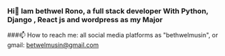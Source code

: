 ### Hi👋 Iam bethwel Rono, a full stack developer With Python, Django , React js and wordpress as my Major

###📫 How to reach me: all social media platforms as "bethwelmusin", or gmail: betwelmusin@gmail.com






<!--
**bethwelmusin/bethwelmusin** is a ✨ _special_ ✨ repository because its `README.md` (this file) appears on your GitHub profile.

Here are some ideas to get you started:

- 🔭 I’m currently working on 
- 
- 👯 I’m looking to collaborate on ...
- 🤔 I’m looking for help with ...
- 💬 Ask me about ...
- 
- 😄 Pronouns: ...
- ⚡ Fun fact: ...



